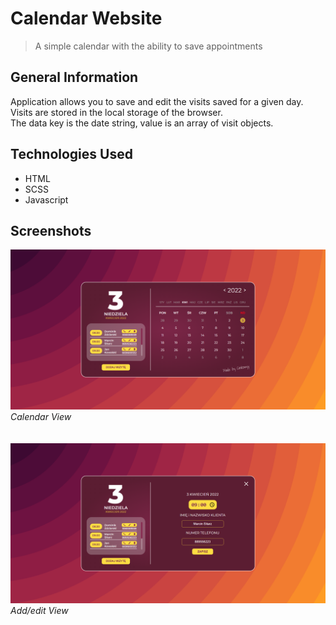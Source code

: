 # Calendar Website
> A simple calendar with the ability to save appointments<br/>

## General Information
Application allows you to save and edit the visits saved for a given day. Visits are stored in the local storage of the browser. <br/>The data key is the date string,  value is an array of visit objects.

## Technologies Used
- HTML
- SCSS
- Javascript

## Screenshots

<img src="screenshots\calendar_main.png" style="zoom: 67%;"/>*Calendar View*
<br />
<br />
<br />
<img src="screenshots\calendar_edit.png" style="zoom: 67%;"/>*Add/edit View*
